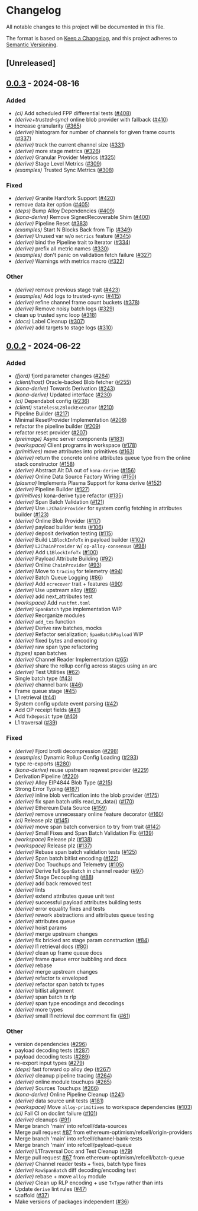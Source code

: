 # Changelog
All notable changes to this project will be documented in this file.

The format is based on [Keep a Changelog](https://keepachangelog.com/en/1.0.0/),
and this project adheres to [Semantic Versioning](https://semver.org/spec/v2.0.0.html).

## [Unreleased]

## [0.0.3](https://github.com/ethereum-optimism/kona/compare/kona-derive-v0.0.2...kona-derive-v0.0.3) - 2024-08-16

### Added
- *(ci)* Add scheduled FPP differential tests ([#408](https://github.com/ethereum-optimism/kona/pull/408))
- *(derive+trusted-sync)* online blob provider with fallback ([#410](https://github.com/ethereum-optimism/kona/pull/410))
- increase granularity ([#365](https://github.com/ethereum-optimism/kona/pull/365))
- *(derive)* histogram for number of channels for given frame counts ([#337](https://github.com/ethereum-optimism/kona/pull/337))
- *(derive)* track the current channel size ([#331](https://github.com/ethereum-optimism/kona/pull/331))
- *(derive)* more stage metrics ([#326](https://github.com/ethereum-optimism/kona/pull/326))
- *(derive)* Granular Provider Metrics ([#325](https://github.com/ethereum-optimism/kona/pull/325))
- *(derive)* Stage Level Metrics ([#309](https://github.com/ethereum-optimism/kona/pull/309))
- *(examples)* Trusted Sync Metrics ([#308](https://github.com/ethereum-optimism/kona/pull/308))

### Fixed
- *(derive)* Granite Hardfork Support ([#420](https://github.com/ethereum-optimism/kona/pull/420))
- remove data iter option ([#405](https://github.com/ethereum-optimism/kona/pull/405))
- *(deps)* Bump Alloy Dependencies ([#409](https://github.com/ethereum-optimism/kona/pull/409))
- *(kona-derive)* Remove SignedRecoverable Shim ([#400](https://github.com/ethereum-optimism/kona/pull/400))
- *(derive)* Pipeline Reset ([#383](https://github.com/ethereum-optimism/kona/pull/383))
- *(examples)* Start N Blocks Back from Tip ([#349](https://github.com/ethereum-optimism/kona/pull/349))
- *(derive)* Unused var w/o `metrics` feature ([#345](https://github.com/ethereum-optimism/kona/pull/345))
- *(derive)* bind the Pipeline trait to Iterator ([#334](https://github.com/ethereum-optimism/kona/pull/334))
- *(derive)* prefix all metric names ([#330](https://github.com/ethereum-optimism/kona/pull/330))
- *(examples)* don't panic on validation fetch failure ([#327](https://github.com/ethereum-optimism/kona/pull/327))
- *(derive)* Warnings with metrics macro ([#322](https://github.com/ethereum-optimism/kona/pull/322))

### Other
- *(derive)* remove previous stage trait ([#423](https://github.com/ethereum-optimism/kona/pull/423))
- *(examples)* Add logs to trusted-sync ([#415](https://github.com/ethereum-optimism/kona/pull/415))
- *(derive)* refine channel frame count buckets ([#378](https://github.com/ethereum-optimism/kona/pull/378))
- *(derive)* Remove noisy batch logs ([#329](https://github.com/ethereum-optimism/kona/pull/329))
- clean up trusted sync loop ([#318](https://github.com/ethereum-optimism/kona/pull/318))
- *(docs)* Label Cleanup ([#307](https://github.com/ethereum-optimism/kona/pull/307))
- *(derive)* add targets to stage logs ([#310](https://github.com/ethereum-optimism/kona/pull/310))

## [0.0.2](https://github.com/ethereum-optimism/kona/compare/kona-derive-v0.0.1...kona-derive-v0.0.2) - 2024-06-22

### Added
- *(fjord)* fjord parameter changes ([#284](https://github.com/ethereum-optimism/kona/pull/284))
- *(client/host)* Oracle-backed Blob fetcher ([#255](https://github.com/ethereum-optimism/kona/pull/255))
- *(kona-derive)* Towards Derivation ([#243](https://github.com/ethereum-optimism/kona/pull/243))
- *(kona-derive)* Updated interface ([#230](https://github.com/ethereum-optimism/kona/pull/230))
- *(ci)* Dependabot config ([#236](https://github.com/ethereum-optimism/kona/pull/236))
- *(client)* `StatelessL2BlockExecutor` ([#210](https://github.com/ethereum-optimism/kona/pull/210))
- Pipeline Builder ([#217](https://github.com/ethereum-optimism/kona/pull/217))
- Minimal ResetProvider Implementation ([#208](https://github.com/ethereum-optimism/kona/pull/208))
- refactor the pipeline builder ([#209](https://github.com/ethereum-optimism/kona/pull/209))
- refactor reset provider ([#207](https://github.com/ethereum-optimism/kona/pull/207))
- *(preimage)* Async server components ([#183](https://github.com/ethereum-optimism/kona/pull/183))
- *(workspace)* Client programs in workspace ([#178](https://github.com/ethereum-optimism/kona/pull/178))
- *(primitives)* move attributes into primitives ([#163](https://github.com/ethereum-optimism/kona/pull/163))
- *(derive)* return the concrete online attributes queue type from the online stack constructor ([#158](https://github.com/ethereum-optimism/kona/pull/158))
- *(derive)* Abstract Alt DA out of `kona-derive` ([#156](https://github.com/ethereum-optimism/kona/pull/156))
- *(derive)* Online Data Source Factory Wiring ([#150](https://github.com/ethereum-optimism/kona/pull/150))
- *(plasma)* Implements Plasma Support for kona derive ([#152](https://github.com/ethereum-optimism/kona/pull/152))
- *(derive)* Pipeline Builder ([#127](https://github.com/ethereum-optimism/kona/pull/127))
- *(primitives)* kona-derive type refactor ([#135](https://github.com/ethereum-optimism/kona/pull/135))
- *(derive)* Span Batch Validation ([#121](https://github.com/ethereum-optimism/kona/pull/121))
- *(derive)* Use `L2ChainProvider` for system config fetching in attributes builder ([#123](https://github.com/ethereum-optimism/kona/pull/123))
- *(derive)* Online Blob Provider ([#117](https://github.com/ethereum-optimism/kona/pull/117))
- *(derive)* payload builder tests ([#106](https://github.com/ethereum-optimism/kona/pull/106))
- *(derive)* deposit derivation testing ([#115](https://github.com/ethereum-optimism/kona/pull/115))
- *(derive)* Build `L1BlockInfoTx` in payload builder ([#102](https://github.com/ethereum-optimism/kona/pull/102))
- *(derive)* `L2ChainProvider` w/ `op-alloy-consensus` ([#98](https://github.com/ethereum-optimism/kona/pull/98))
- *(derive)* Add `L1BlockInfoTx` ([#100](https://github.com/ethereum-optimism/kona/pull/100))
- *(derive)* Payload Attribute Building ([#92](https://github.com/ethereum-optimism/kona/pull/92))
- *(derive)* Online `ChainProvider` ([#93](https://github.com/ethereum-optimism/kona/pull/93))
- *(derive)* Move to `tracing` for telemetry ([#94](https://github.com/ethereum-optimism/kona/pull/94))
- *(derive)* Batch Queue Logging ([#86](https://github.com/ethereum-optimism/kona/pull/86))
- *(derive)* Add `ecrecover` trait + features ([#90](https://github.com/ethereum-optimism/kona/pull/90))
- *(derive)* Use upstream alloy ([#89](https://github.com/ethereum-optimism/kona/pull/89))
- *(derive)* add next_attributes test
- *(workspace)* Add `rustfmt.toml`
- *(derive)* `SpanBatch` type implementation WIP
- *(derive)* Reorganize modules
- *(derive)* `add_txs` function
- *(derive)* Derive raw batches, mocks
- *(derive)* Refactor serialization; `SpanBatchPayload` WIP
- *(derive)* fixed bytes and encoding
- *(derive)* raw span type refactoring
- *(types)* span batches
- *(derive)* Channel Reader Implementation ([#65](https://github.com/ethereum-optimism/kona/pull/65))
- *(derive)* share the rollup config across stages using an arc
- *(derive)* Test Utilities ([#62](https://github.com/ethereum-optimism/kona/pull/62))
- Single batch type ([#43](https://github.com/ethereum-optimism/kona/pull/43))
- *(derive)* channel bank ([#46](https://github.com/ethereum-optimism/kona/pull/46))
- Frame queue stage ([#45](https://github.com/ethereum-optimism/kona/pull/45))
- L1 retrieval ([#44](https://github.com/ethereum-optimism/kona/pull/44))
- System config update event parsing ([#42](https://github.com/ethereum-optimism/kona/pull/42))
- Add OP receipt fields ([#41](https://github.com/ethereum-optimism/kona/pull/41))
- Add `TxDeposit` type ([#40](https://github.com/ethereum-optimism/kona/pull/40))
- L1 traversal ([#39](https://github.com/ethereum-optimism/kona/pull/39))

### Fixed
- *(derive)* Fjord brotli decompression ([#298](https://github.com/ethereum-optimism/kona/pull/298))
- *(examples)* Dynamic Rollup Config Loading ([#293](https://github.com/ethereum-optimism/kona/pull/293))
- type re-exports ([#280](https://github.com/ethereum-optimism/kona/pull/280))
- *(kona-derive)* reuse upstream reqwest provider ([#229](https://github.com/ethereum-optimism/kona/pull/229))
- Derivation Pipeline ([#220](https://github.com/ethereum-optimism/kona/pull/220))
- *(derive)* Alloy EIP4844 Blob Type ([#215](https://github.com/ethereum-optimism/kona/pull/215))
- Strong Error Typing ([#187](https://github.com/ethereum-optimism/kona/pull/187))
- *(derive)* inline blob verification into the blob provider ([#175](https://github.com/ethereum-optimism/kona/pull/175))
- *(derive)* fix span batch utils read_tx_data() ([#170](https://github.com/ethereum-optimism/kona/pull/170))
- *(derive)* Ethereum Data Source ([#159](https://github.com/ethereum-optimism/kona/pull/159))
- *(derive)* remove unnecessary online feature decorator ([#160](https://github.com/ethereum-optimism/kona/pull/160))
- *(ci)* Release plz ([#145](https://github.com/ethereum-optimism/kona/pull/145))
- *(derive)* move span batch conversion to try from trait ([#142](https://github.com/ethereum-optimism/kona/pull/142))
- *(derive)* Small Fixes and Span Batch Validation Fix ([#139](https://github.com/ethereum-optimism/kona/pull/139))
- *(workspace)* Release plz ([#138](https://github.com/ethereum-optimism/kona/pull/138))
- *(workspace)* Release plz ([#137](https://github.com/ethereum-optimism/kona/pull/137))
- *(derive)* Rebase span batch validation tests ([#125](https://github.com/ethereum-optimism/kona/pull/125))
- *(derive)* Span batch bitlist encoding ([#122](https://github.com/ethereum-optimism/kona/pull/122))
- *(derive)* Doc Touchups and Telemetry ([#105](https://github.com/ethereum-optimism/kona/pull/105))
- *(derive)* Derive full `SpanBatch` in channel reader ([#97](https://github.com/ethereum-optimism/kona/pull/97))
- *(derive)* Stage Decoupling ([#88](https://github.com/ethereum-optimism/kona/pull/88))
- *(derive)* add back removed test
- *(derive)* lints
- *(derive)* extend attributes queue unit test
- *(derive)* successful payload attributes building tests
- *(derive)* error equality fixes and tests
- *(derive)* rework abstractions and attributes queue testing
- *(derive)* attributes queue
- *(derive)* hoist params
- *(derive)* merge upstream changes
- *(derive)* fix bricked arc stage param construction ([#84](https://github.com/ethereum-optimism/kona/pull/84))
- *(derive)* l1 retrieval docs ([#80](https://github.com/ethereum-optimism/kona/pull/80))
- *(derive)* clean up frame queue docs
- *(derive)* frame queue error bubbling and docs
- *(derive)* rebase
- *(derive)* merge upstream changes
- *(derive)* refactor tx enveloped
- *(derive)* refactor span batch tx types
- *(derive)* bitlist alignment
- *(derive)* span batch tx rlp
- *(derive)* span type encodings and decodings
- *(derive)* more types
- *(derive)* small l1 retrieval doc comment fix ([#61](https://github.com/ethereum-optimism/kona/pull/61))

### Other
- version dependencies ([#296](https://github.com/ethereum-optimism/kona/pull/296))
- payload decoding tests ([#287](https://github.com/ethereum-optimism/kona/pull/287))
- payload decoding tests ([#289](https://github.com/ethereum-optimism/kona/pull/289))
- re-export input types ([#279](https://github.com/ethereum-optimism/kona/pull/279))
- *(deps)* fast forward op alloy dep ([#267](https://github.com/ethereum-optimism/kona/pull/267))
- *(derive)* cleanup pipeline tracing ([#264](https://github.com/ethereum-optimism/kona/pull/264))
- *(derive)* online module touchups ([#265](https://github.com/ethereum-optimism/kona/pull/265))
- *(derive)* Sources Touchups ([#266](https://github.com/ethereum-optimism/kona/pull/266))
- *(kona-derive)* Online Pipeline Cleanup ([#241](https://github.com/ethereum-optimism/kona/pull/241))
- *(derive)* data source unit tests ([#181](https://github.com/ethereum-optimism/kona/pull/181))
- *(workspace)* Move `alloy-primitives` to workspace dependencies ([#103](https://github.com/ethereum-optimism/kona/pull/103))
- *(ci)* Fail CI on doclint failure ([#101](https://github.com/ethereum-optimism/kona/pull/101))
- *(derive)* cleanups ([#91](https://github.com/ethereum-optimism/kona/pull/91))
- Merge branch 'main' into refcell/data-sources
- Merge pull request [#87](https://github.com/ethereum-optimism/kona/pull/87) from ethereum-optimism/refcell/origin-providers
- Merge branch 'main' into refcell/channel-bank-tests
- Merge branch 'main' into refcell/payload-queue
- *(derive)* L1Traversal Doc and Test Cleanup ([#79](https://github.com/ethereum-optimism/kona/pull/79))
- Merge pull request [#67](https://github.com/ethereum-optimism/kona/pull/67) from ethereum-optimism/refcell/batch-queue
- *(derive)* Channel reader tests + fixes, batch type fixes
- *(derive)* `RawSpanBatch` diff decoding/encoding test
- *(derive)* rebase + move `alloy` module
- *(derive)* Clean up RLP encoding + use `TxType` rather than ints
- Update `derive` lint rules ([#47](https://github.com/ethereum-optimism/kona/pull/47))
- scaffold ([#37](https://github.com/ethereum-optimism/kona/pull/37))
- Make versions of packages independent ([#36](https://github.com/ethereum-optimism/kona/pull/36))
